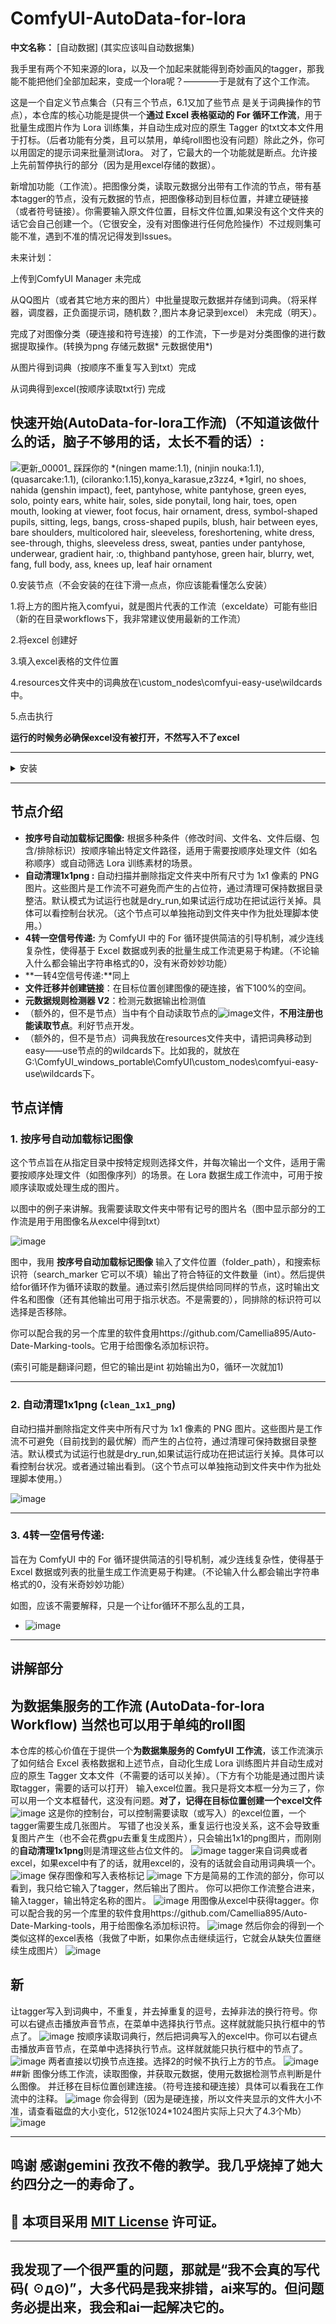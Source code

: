 # ComfyUI-AutoData-for-lora

**中文名称：** [自动数据] (其实应该叫自动数据集) 

我手里有两个不知来源的lora，以及一个加起来就能得到奇妙画风的tagger，那我能不能把他们全部加起来，变成一个lora呢？————于是就有了这个工作流。

这是一个自定义节点集合（只有三个节点，6.1又加了些节点 是关于词典操作的节点），本仓库的核心功能是提供一个**通过 Excel 表格驱动的 For 循环工作流**，用于批量生成图片作为 Lora 训练集，并自动生成对应的原生 Tagger 的txt文本文件用于打标。（后者功能有分类，且可以禁用，单纯roll图也没有问题）除此之外，你可以用固定的提示词来批量测试lora。
对了，它最大的一个功能就是断点。允许接上先前暂停执行的部分（因为是用excel存储的数据）。

新增加功能（工作流）。把图像分类，读取元数据分出带有工作流的节点，带有基本tagger的节点，没有元数据的节点，把图像移动到目标位置，并建立硬链接（或者符号链接）。你需要输入原文件位置，目标文件位置,如果没有这个文件夹的话它会自己创建一个。（它很安全，没有对图像进行任何危险操作）不过规则集可能不准，遇到不准的情况记得发到Issues。

未来计划：

上传到ComfyUI Manager 未完成

从QQ图片（或者其它地方来的图片）中批量提取元数据并存储到词典。（将采样器，调度器，正负面提示词，随机数？,图片本身记录到excel） 未完成（明天）。

完成了对图像分类（硬连接和符号连接）的工作流，下一步是对分类图像的进行数据提取操作。(转换为png 存储元数据* 元数据使用*)

从图片得到词典（按顺序不重复写入到txt）完成

从词典得到excel(按顺序读取txt行) 完成 

## 快速开始(AutoData-for-lora工作流)（不知道该做什么的话，脑子不够用的话，太长不看的话）:

![更新_00001_](https://github.com/user-attachments/assets/dc2b5e3e-c2f7-477d-83f8-20b68ebae665)
踩踩你的
*(ningen mame:1.1), (ninjin nouka:1.1), (quasarcake:1.1), (ciloranko:1.15),konya_karasue,z3zz4,
*1girl, no shoes, nahida (genshin impact), feet, pantyhose, white pantyhose, green eyes, solo, pointy ears, white hair, soles, side ponytail, long hair, toes, open mouth, looking at viewer, foot focus, hair ornament, dress, symbol-shaped pupils, sitting, legs, bangs, cross-shaped pupils, blush, hair between eyes, bare shoulders, multicolored hair, sleeveless, foreshortening, white dress, see-through, thighs, sleeveless dress, sweat, panties under pantyhose, underwear, gradient hair, :o, thighband pantyhose, green hair, blurry, wet, fang, full body, ass, knees up, leaf hair ornament

0.安装节点（不会安装的在往下滑一点点，你应该能看懂怎么安装）

1.将上方的图片拖入comfyui，就是图片代表的工作流（exceldate）可能有些旧（新的在目录workflows下，我非常建议使用最新的工作流）

2.将excel 创建好

3.填入excel表格的文件位置

4.resources文件夹中的词典放在\custom_nodes\comfyui-easy-use\wildcards中。

5.点击执行

**运行的时候务必确保excel没有被打开，不然写入不了excel**

---

<details>
 ## <summary>安装 </summary><br/>

1. **打开 ComfyUI 目录：** 导航到你的 ComfyUI 安装目录。

2. **进入 `custom_nodes` 文件夹。进入cmd。

3. **克隆或下载本仓库：**

   * **方法一：使用 Git (推荐)**
     打开命令行或终端，进入 `custom_nodes` 文件夹，然后执行以下命令克隆本仓库：

     ```bash
     git clone [https://github.com/Camellia895/ComfyUI-AutoData-for-lora.git](https://github.com/Camellia895/ComfyUI-AutoData-for-lora.git)
     ```

   * **方法二：手动下载**
     点击 GitHub 页面上的 "Code" 按钮，然后选择 "Download ZIP"。解压下载的 ZIP 文件，将其中的文件夹（例如 `ComfyUI-AutoData-for-lora-main`）重命名为 `ComfyUI-AutoData-for-lora`，并将其移动到 `custom_nodes` 文件夹中。

4. **重启 ComfyUI：** 关闭并重新启动 ComfyUI，新的节点应该出现在你的节点列表中。
   
</details>

---

## 节点介绍

* **按序号自动加载标记图像:** 根据多种条件（修改时间、文件名、文件后缀、包含/排除标识）按顺序输出特定文件路径，适用于需要按顺序处理文件（如名称顺序）或自动筛选 Lora 训练素材的场景。
* **自动清理1x1png :** 自动扫描并删除指定文件夹中所有尺寸为 1x1 像素的 PNG 图片。这些图片是工作流不可避免而产生的占位符，通过清理可保持数据目录整洁。默认模式为试运行也就是dry_run,如果试运行成功在把试运行关掉。具体可以看控制台状况。（这个节点可以单独拖动到文件夹中作为批处理脚本使用。）
* **4转一空信号传递:** 为 ComfyUI 中的 For 循环提供简洁的引导机制，减少连线复杂性，使得基于 Excel 数据或列表的批量生成工作流更易于构建。（不论输入什么都会输出字符串格式的0，没有米奇妙妙功能）
* **一转4空信号传递:**同上
* **文件迁移并创建链接**：在目标位置创建图像的硬连接，省下100%的空间。
* **元数据规则检测器 V2**：检测元数据输出检测值
* （额外的，但不是节点）当中有个自动读取节点的![image](https://github.com/user-attachments/assets/aa8dda99-74c5-4bd4-936d-4c0f32ee3623)文件，**不用注册也能读取节点**。利好节点开发。
* （额外的，但不是节点）词典我放在resources文件夹中，请把词典移动到easy——use节点的的wildcards下。比如我的，就放在G:\ComfyUI_windows_portable\ComfyUI\custom_nodes\comfyui-easy-use\wildcards下。



## 节点详情

### 1. 按序号自动加载标记图像

这个节点旨在从指定目录中按特定规则选择文件，并每次输出一个文件，适用于需要按顺序处理文件（如图像序列）的场景。在 Lora 数据生成工作流中，可用于按顺序读取或处理生成的图片。

以图中的例子来讲解。我需要读取文件夹中带有记号的图片名（图中显示部分的工作流是用于用图像名从excel中得到txt）

![image](https://github.com/user-attachments/assets/6495c265-030b-43d2-963e-4d1178c959fa)


图中，我用 **按序号自动加载标记图像** 输入了文件位置（folder_path），和搜索标识符（search_marker 它可以不填）输出了符合特征的文件数量（int）。然后提供给for循环作为循环读取的数量。通过索引然后提供给同同样的节点，这时输出文件名和图像（还有其他输出可用于指示状态。不是需要的），同排除的标识符可以选择是否移除。

你可以配合我的另一个库里的软件食用https://github.com/Camellia895/Auto-Date-Marking-tools。它用于给图像名添加标识符。

(索引可能是翻译问题，但它的输出是int 初始输出为0，循环一次就加1)

---

### 2. 自动清理1x1png (`clean_1x1_png`)

自动扫描并删除指定文件夹中所有尺寸为 1x1 像素的 PNG 图片。这些图片是工作流不可避免（目前找到的最优解）而产生的占位符，通过清理可保持数据目录整洁。默认模式为试运行也就是dry_run,如果试运行成功在把试运行关掉。具体可以看控制台状况。或者通过输出看到。（这个节点可以单独拖动到文件夹中作为批处理脚本使用。）

![image](https://github.com/user-attachments/assets/c04be277-eb7c-4a4f-90df-88137d771c5f)


---

### 3. 4转一空信号传递: 

旨在为 ComfyUI 中的 For 循环提供简洁的引导机制，减少连线复杂性，使得基于 Excel 数据或列表的批量生成工作流更易于构建。（不论输入什么都会输出字符串格式的0，没有米奇妙妙功能）

如图，应该不需要解释，只是一个让for循环不那么乱的工具，

* ![image](https://github.com/user-attachments/assets/3a4229cf-fe4d-4884-bdb0-4485139b3181)

---

## 讲解部分 
## 为数据集服务的工作流 (AutoData-for-lora Workflow) 当然也可以用于单纯的roll图 
本仓库的核心价值在于提供一个**为数据集服务的 ComfyUI 工作流**，该工作流演示了如何结合 Excel 表格数据和上述节点，自动化生成 Lora 训练图片并自动生成对应的原生 Tagger 文本文件（不需要的话可以关掉）。（下方有个功能是通过图片读取tagger，需要的话可以打开）
输入excel位置。我只是将文本框一分为三了，你可以用一个文本框替代，这没有问题。**对了，记得在目标位置创建一个excel文件**
![image](https://github.com/user-attachments/assets/7c3fd999-2155-4c91-b63e-810e2ad1cae5)
这是你的控制台，可以控制需要读取（或写入）的excel位置，一个tagger需要生成几张图片。
写错了也没关系，重复运行也没关系，这不会导致重复图片产生（也不会花费gpu去重复生成图片），只会输出1x1的png图片，而刚刚的**自动清理1x1png**则是清理这些占位文件的。
![image](https://github.com/user-attachments/assets/3f610217-ac54-4089-9bfb-22a64346be08)
tagger来自词典或者excel，如果excel中有了的话，就用excel的，没有的话就会自动用词典填一个。
![image](https://github.com/user-attachments/assets/dcbbbe3b-06f2-4226-bd10-6d16a02cbb9e)
保存图像和写入表格标记
![image](https://github.com/user-attachments/assets/99eabd9b-d530-4b1d-9964-85f1b31bf339)
下方是简易的工作流的部分，你可以看到，我只给它输入了tagger，然后输出了图片。 你可以把你工作流整合进来，输入tagger，输出特定名称的图片。
![image](https://github.com/user-attachments/assets/009f4adc-7041-4f09-ac62-f204c59e6822)
用图像从excel中获得tagger。你可以配合我的另一个库里的软件食用https://github.com/Camellia895/Auto-Date-Marking-tools，用于给图像名添加标识符。
![image](https://github.com/user-attachments/assets/c7c2067c-7051-45d4-91e6-302431e20cf7)
然后你会的得到一个类似这样的excel表格（我做了中断，如果你点击继续运行，它就会从缺失位置继续生成图片）
![image](https://github.com/user-attachments/assets/d5ae9a1e-84d3-4b03-b9bf-0f43f01654d7)

## 新
让tagger写入到词典中，不重复，并去掉重复的逗号，去掉非法的换行符号。你可以右键点击播放声音节点，在菜单中选择执行节点。这样就就能只执行框中的节点了。
![image](https://github.com/user-attachments/assets/22625a95-8c5f-45db-8183-5014f0082225)
按顺序读取词典行，然后把词典写入的excel中。你可以右键点击播放声音节点，在菜单中选择执行节点。这样就就能只执行框中的节点了。
![image](https://github.com/user-attachments/assets/034d85e4-846d-4dfc-9939-b1fcb7d7d1e1)
两者直接以切换节点连接。选择2的时候不执行上方的节点。
![image](https://github.com/user-attachments/assets/31a15adc-ae56-4870-89b6-ea920a916f65)
##新
图像分练工作流，读取图像，并获取元数据，使用元数据检测节点判断是什么图像。
并迁移在目标位置创建连接。（符号连接和硬连接）具体可以看我在工作流中的注释。
![image](https://github.com/user-attachments/assets/ac94c1f5-ae99-4db5-b2d2-d8334077fbcd)
你会得到（因为是硬连接，所以文件夹显示的文件大小不准，请查看磁盘的大小变化，512张1024*1024图片实际上只大了4.3个Mb）
![image](https://github.com/user-attachments/assets/be1ce814-8800-4c02-8101-3b167bff8185)





---

## 鸣谢  感谢gemini 孜孜不倦的教学。我几乎烧掉了她大约四分之一的寿命了。


## 📝 本项目采用 [MIT License](https://opensource.org/licenses/MIT) 许可证。

---
## 我发现了一个很严重的问题，那就是“我不会真的写代码( ☉д⊙)”，大多代码是我来排错，ai来写的。但问题务必提出来，我会和ai一起解决它的。
